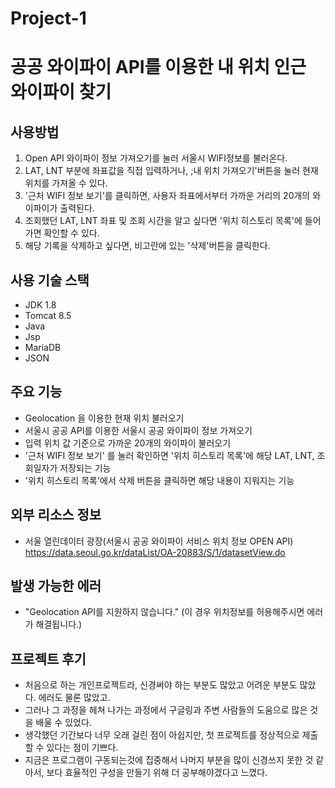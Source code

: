 # Project-1
# 공공 와이파이 API를 이용한 내 위치 인근 와이파이 찾기

## 사용방법
1. Open API 와이파이 정보 가져오기를 눌러 서울시 WIFI정보를 불러온다.
2. LAT, LNT 부분에 좌표값을 직접 입력하거나, ;내 위치 가져오기'버튼을 눌러 현재 위치를 가져올 수 있다.
3. '근처 WIFI 정보 보기'를 클릭하면, 사용자 좌표에서부터 가까운 거리의 20개의 와이파이가 출력된다.
4. 조회했던 LAT, LNT 좌표 및 조회 시간을 알고 싶다면 '위치 히스토리 목록'에 들어가면 확인할 수 있다.
5. 해당 기록을 삭제하고 싶다면, 비고란에 있는 '삭제'버튼을 클릭한다.

## 사용 기술 스택
- JDK 1.8
- Tomcat 8.5
- Java
- Jsp
- MariaDB
- JSON

## 주요 기능
- Geolocation 을 이용한 현재 위치 불러오기
- 서울시 공공 API를 이용한 서울시 공공 와이파이 정보 가져오기
- 입력 위치 값 기준으로 가까운 20개의 와이파이 불러오기
- '근처 WIFI 정보 보기' 를 눌러 확인하면 '위치 히스토리 목록'에 해당 LAT, LNT, 조회일자가 저장되는 기능
- '위치 히스토리 목록'에서 삭제 버튼을 클릭하면 해당 내용이 지워지는 기능

## 외부 리소스 정보
- 서울 열린데이터 광장(서울시 공공 와이파이 서비스 위치 정보 OPEN API)
https://data.seoul.go.kr/dataList/OA-20883/S/1/datasetView.do

## 발생 가능한 에러
- "Geolocation API를 지원하지 않습니다."
(이 경우 위치정보를 허용해주시면 에러가 해결됩니다.)

## 프로젝트 후기
- 처음으로 하는 개인프로젝트라, 신경써야 하는 부분도 많았고 어려운 부분도 많았다. 에러도 물론 많았고.
- 그러나 그 과정을 헤쳐 나가는 과정에서 구글링과 주변 사람들의 도움으로 많은 것을 배울 수 있었다.
- 생각했던 기간보다 너무 오래 걸린 점이 아쉽지만, 첫 프로젝트를 정상적으로 제출할 수 있다는 점이 기쁘다.
- 지금은 프로그램이 구동되는것에 집중해서 나머지 부분을 많이 신경쓰지 못한 것 같아서, 보다 효율적인 구성을 만들기 위해 더 공부해야겠다고 느꼈다.
